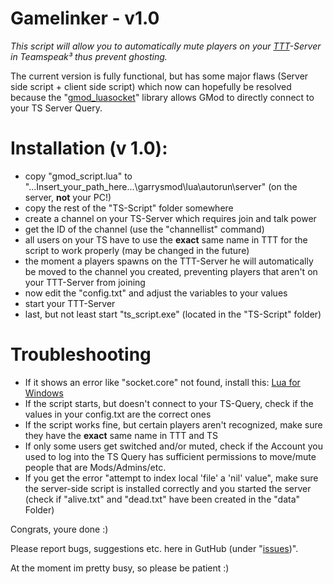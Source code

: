 # Gamelinker - v1.0

*This script will allow you to automatically mute players on your [TTT](http://ttt.badking.net/)-Server in Teamspeak³ thus prevent ghosting.*

The current version is fully functional, but has some major flaws (Server side script + client side script) which now can hopefully be resolved because the "[gmod_luasocket](https://github.com/danielga/gmod_luasocket)" library allows GMod to directly connect to your TS Server Query.

# Installation (v 1.0):

* copy "gmod_script.lua" to "...Insert_your_path_here...\garrysmod\lua\autorun\server" (on the server, **not** your PC!)
* copy the rest of the "TS-Script" folder somewhere
* create a channel on your TS-Server which requires join and talk power
* get the ID of the channel (use the "channellist" command)
* all users on your TS have to use the **exact** same name in TTT for the script to work properly (may be changed in the future)
* the moment a players spawns on the TTT-Server he will automatically be moved to the channel you created, preventing players that aren't on your TTT-Server from joining
* now edit the "config.txt" and adjust the variables to your values
* start your TTT-Server
* last, but not least start "ts_script.exe" (located in the "TS-Script" folder)

# Troubleshooting

* If it shows an error like "socket.core" not found, install this: [Lua for Windows](http://luaforge.net/projects/luaforwindows/)
* If the script starts, but doesn't connect to your TS-Query, check if the values in your config.txt are the correct ones
* If the script works fine, but certain players aren't recognized, make sure they have the **exact** same name in TTT and TS
* If only some users get switched and/or muted, check if the Account you used to log into the TS Query has sufficient permissions to move/mute people that are Mods/Admins/etc.
* If you get the error "attempt to index local 'file' a 'nil' value", make sure the server-side script is installed correctly and you started the server (check if "alive.txt" and "dead.txt" have been created in the "data" Folder)

Congrats, youre done :)

Please report bugs, suggestions etc. here in GutHub (under "[issues](https://github.com/grimsi/gamelinker/issues))".

At the moment im pretty busy, so please be patient :)
